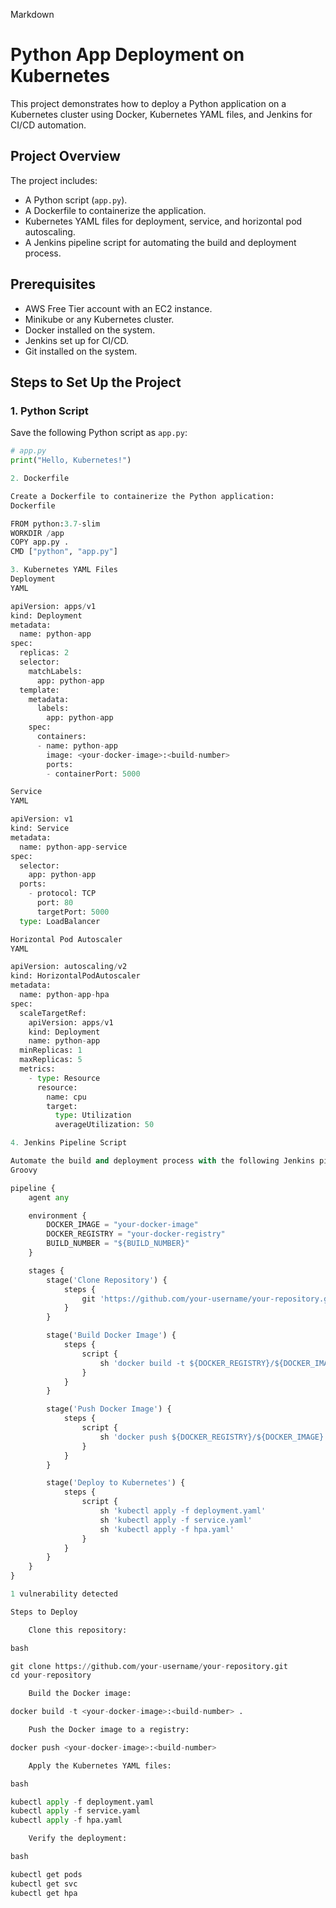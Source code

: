 Markdown

# Python App Deployment on Kubernetes

This project demonstrates how to deploy a Python application on a Kubernetes cluster using Docker, Kubernetes YAML files, and Jenkins for CI/CD automation.

## Project Overview

The project includes:

- A Python script (`app.py`).
- A Dockerfile to containerize the application.
- Kubernetes YAML files for deployment, service, and horizontal pod autoscaling.
- A Jenkins pipeline script for automating the build and deployment process.

## Prerequisites

- AWS Free Tier account with an EC2 instance.
- Minikube or any Kubernetes cluster.
- Docker installed on the system.
- Jenkins set up for CI/CD.
- Git installed on the system.

## Steps to Set Up the Project

### 1. Python Script

Save the following Python script as `app.py`:

```python
# app.py
print("Hello, Kubernetes!")

2. Dockerfile

Create a Dockerfile to containerize the Python application:
Dockerfile

FROM python:3.7-slim
WORKDIR /app
COPY app.py .
CMD ["python", "app.py"]

3. Kubernetes YAML Files
Deployment
YAML

apiVersion: apps/v1
kind: Deployment
metadata:
  name: python-app
spec:
  replicas: 2
  selector:
    matchLabels:
      app: python-app
  template:
    metadata:
      labels:
        app: python-app
    spec:
      containers:
      - name: python-app
        image: <your-docker-image>:<build-number>
        ports:
        - containerPort: 5000

Service
YAML

apiVersion: v1
kind: Service
metadata:
  name: python-app-service
spec:
  selector:
    app: python-app
  ports:
    - protocol: TCP
      port: 80
      targetPort: 5000
  type: LoadBalancer

Horizontal Pod Autoscaler
YAML

apiVersion: autoscaling/v2
kind: HorizontalPodAutoscaler
metadata:
  name: python-app-hpa
spec:
  scaleTargetRef:
    apiVersion: apps/v1
    kind: Deployment
    name: python-app
  minReplicas: 1
  maxReplicas: 5
  metrics:
    - type: Resource
      resource:
        name: cpu
        target:
          type: Utilization
          averageUtilization: 50

4. Jenkins Pipeline Script

Automate the build and deployment process with the following Jenkins pipeline script:
Groovy

pipeline {
    agent any

    environment {
        DOCKER_IMAGE = "your-docker-image"
        DOCKER_REGISTRY = "your-docker-registry"
        BUILD_NUMBER = "${BUILD_NUMBER}"
    }

    stages {
        stage('Clone Repository') {
            steps {
                git 'https://github.com/your-username/your-repository.git'
            }
        }

        stage('Build Docker Image') {
            steps {
                script {
                    sh 'docker build -t ${DOCKER_REGISTRY}/${DOCKER_IMAGE}:${BUILD_NUMBER} .'
                }
            }
        }

        stage('Push Docker Image') {
            steps {
                script {
                    sh 'docker push ${DOCKER_REGISTRY}/${DOCKER_IMAGE}:${BUILD_NUMBER}'
                }
            }
        }

        stage('Deploy to Kubernetes') {
            steps {
                script {
                    sh 'kubectl apply -f deployment.yaml'
                    sh 'kubectl apply -f service.yaml'
                    sh 'kubectl apply -f hpa.yaml'
                }
            }
        }
    }
}

1 vulnerability detected

Steps to Deploy

    Clone this repository:

bash

git clone https://github.com/your-username/your-repository.git
cd your-repository

    Build the Docker image:

docker build -t <your-docker-image>:<build-number> .

    Push the Docker image to a registry:

docker push <your-docker-image>:<build-number>

    Apply the Kubernetes YAML files:

bash

kubectl apply -f deployment.yaml
kubectl apply -f service.yaml
kubectl apply -f hpa.yaml

    Verify the deployment:

bash

kubectl get pods
kubectl get svc
kubectl get hpa
